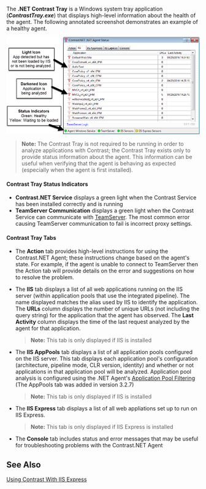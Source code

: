 <!--
title: "Using The .NET Contrast Tray"
description: "Guide to using the .NET Contrast Tray"
tags: "configuration tray agent .Net"
-->

The **.NET Contrast Tray** is a Windows system tray application (***ContrastTray.exe***) that displays high-level information about the health of the agent. The following annotated screenshot demonstrates an example of a healthy agent.

<a href="assets/images/UsingTray.png" rel="lightbox" title="Healthy Agent"><img class="thumbnail" src="assets/images/UsingTray.png"/></a>

>**Note:** The Contrast Tray is not required to be running in order to analyze applications with Contrast; the Contrast Tray exists only to provide status information about the agent. This information can be useful when verifying that the agent is behaving as expected (especially when the agent is first installed).

#### Contrast Tray Status Indicators

* **Contrast.NET Service** displays a green light when the Contrast Service has been installed correctly and is running
* **TeamServer Communication** displays a green light when the Contrast Service can communicate with [TeamServer](https://app.contrastsecurity.com). The most common error causing TeamServer communication to fail is incorrect proxy settings.


#### Contrast Tray Tabs

* The **Action** tab provides high-level instructions for using the Contrast.NET Agent; these instructions change based on the agent's state. For example, if the agent is unable to connect to TeamServer then the Action tab will provide details on the error and suggestions on how to resolve the problem. 

* The **IIS** tab displays a list of all web applications running on the IIS server (within application pools that use the integrated pipeline). The name displayed matches the alias used by IIS to identify the application. The **URLs** column displays the number of unique URLs (not including the query string) for the application that the agent has observed. The **Last Activity** column displays the time of the last request analyzed by the agent for that application.

    >**Note:** This tab is only displayed if IIS is installed

* The **IIS AppPools** tab displays a list of all application pools configured on the IIS server. This tab displays each application pool's configuration (architecture, pipeline mode, CLR version, identity) and whether or not applications in that application pool will be analyzed. Application pool analysis is configured using the .NET Agent's [Application Pool Filtering](user_netconfig.html#pool) (The AppPools tab was added in version 3.2.7)

    >**Note:** This tab is only displayed if IIS is installed

* The **IIS Express** tab displays a list of all web appliations set up to run on IIS Express.

    >**Note:** This tab is only displayed if IIS Express is installed

* The **Console** tab includes status and error messages that may be useful for troubleshooting problems with the Contrast.NET Agent


## See Also

[Using Contrast With IIS Express](user_netinstall.html#iis)

